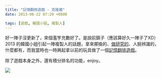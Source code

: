 ```yaml
---
title: "記憶翻排遊戲 - 克隆牆"
date: 2013-06-22 07:29 +0800

tags: [遊戲, 韓國小姐, 複製人]
---
```


好一陣子沒更新了，來個濫竽充數好了。是說前鎮子（應該算好久一陣子了XD） 2013 的韓國小姐引起一陣複製人的話題，拿來揶揄的、[做研究的](http://jbhuang0604.blogspot.tw/2013/04/miss-korea-2013-contestants-face.html)、人臉辨識的，什麼都有，而我當時也一時興起拿以前的玩具做了一個[記憶翻排遊戲](http://human-cloning-wall.herokuapp.com/)。

除了遊戲本身之外，還有積分排名的功能，enjoy。

![](/images/human-cloning.png)
